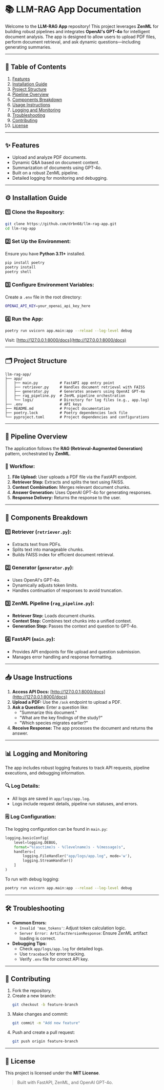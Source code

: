 # 📚 LLM-RAG App Documentation

Welcome to the **LLM-RAG App** repository! This project leverages **ZenML** for building robust pipelines and integrates **OpenAI's GPT-4o** for intelligent document analysis. The app is designed to allow users to upload PDF files, perform document retrieval, and ask dynamic questions—including generating summaries.

---

## 🚀 **Table of Contents**
1. [Features](#features)  
2. [Installation Guide](#installation-guide)  
3. [Project Structure](#project-structure)  
4. [Pipeline Overview](#pipeline-overview)  
5. [Components Breakdown](#components-breakdown)  
6. [Usage Instructions](#usage-instructions)  
7. [Logging and Monitoring](#logging-and-monitoring)  
8. [Troubleshooting](#troubleshooting)  
9. [Contributing](#contributing)  
10. [License](#license)

---

## ✨ **Features**
- Upload and analyze PDF documents.
- Dynamic Q&A based on document content.
- Summarization of documents using GPT-4o.
- Built on a robust ZenML pipeline.
- Detailed logging for monitoring and debugging.

---

## ⚙️ **Installation Guide**

### 1️⃣ **Clone the Repository:**
```bash
git clone https://github.com/drbn68/llm-rag-app.git
cd llm-rag-app
```

### 2️⃣ **Set Up the Environment:**
Ensure you have **Python 3.11+** installed.
```bash
pip install poetry
poetry install
poetry shell
```

### 3️⃣ **Configure Environment Variables:**
Create a `.env` file in the root directory:
```bash
OPENAI_API_KEY=your_openai_api_key_here
```

### 4️⃣ **Run the App:**
```bash
poetry run uvicorn app.main:app --reload --log-level debug
```
Visit: [http://127.0.0.1:8000/docs](http://127.0.0.1:8000/docs)

---

## 🗂️ **Project Structure**
```
llm-rag-app/
├── app/
│   ├── main.py          # FastAPI app entry point
│   ├── retriever.py     # Handles document retrieval with FAISS
│   ├── generator.py     # Generates answers using OpenAI GPT-4o
│   ├── rag_pipeline.py  # ZenML pipeline orchestration
│   └── logs/            # Directory for log files (e.g., app.log)
├── .env                 # API keys
├── README.md            # Project documentation
├── poetry.lock          # Poetry dependencies lock file
└── pyproject.toml       # Project dependencies and configurations
```

---

## 🧪 **Pipeline Overview**

The application follows the **RAG (Retrieval-Augmented Generation)** pattern, orchestrated by **ZenML**.

### 🔄 **Workflow:**
1. **File Upload:** User uploads a PDF file via the FastAPI endpoint.
2. **Retriever Step:** Extracts and splits the text using FAISS.
3. **Context Combination:** Merges relevant document chunks.
4. **Answer Generation:** Uses OpenAI GPT-4o for generating responses.
5. **Response Delivery:** Returns the response to the user.

---

## 🧩 **Components Breakdown**

### 1️⃣ **Retriever (`retriever.py`):**
- Extracts text from PDFs.
- Splits text into manageable chunks.
- Builds FAISS index for efficient document retrieval.

### 2️⃣ **Generator (`generator.py`):**
- Uses OpenAI's GPT-4o.
- Dynamically adjusts token limits.
- Handles continuation of responses to avoid truncation.

### 3️⃣ **ZenML Pipeline (`rag_pipeline.py`):**
- **Retriever Step:** Loads document chunks.
- **Context Step:** Combines text chunks into a unified context.
- **Generation Step:** Passes the context and question to GPT-4o.

### 4️⃣ **FastAPI (`main.py`):**
- Provides API endpoints for file upload and question submission.
- Manages error handling and response formatting.

---

## 📥 **Usage Instructions**

1. **Access API Docs:** [http://127.0.0.1:8000/docs](http://127.0.0.1:8000/docs)
2. **Upload a PDF:** Use the `/ask` endpoint to upload a PDF.
3. **Ask a Question:** Enter a question like:
   - "Summarize this document."
   - "What are the key findings of the study?"
   - "Which species migrates earlier?"
4. **Receive Response:** The app processes the document and returns the answer.

---

## 📊 **Logging and Monitoring**

The app includes robust logging features to track API requests, pipeline executions, and debugging information.

### 🔍 **Log Details:**
- All logs are saved in `app/logs/app.log`.
- Logs include request details, pipeline run statuses, and errors.

### 🗒️ **Log Configuration:**
The logging configuration can be found in `main.py`:
```python
logging.basicConfig(
    level=logging.DEBUG,
    format="%(asctime)s - %(levelname)s - %(message)s",
    handlers=[
        logging.FileHandler("app/logs/app.log", mode='w'),
        logging.StreamHandler()
    ]
)
```

To run with debug logging:
```bash
poetry run uvicorn app.main:app --reload --log-level debug
```

---

## 🛠️ **Troubleshooting**

- **Common Errors:**
  - `Invalid 'max_tokens'`: Adjust token calculation logic.
  - `Server Error: ArtifactVersionResponse`: Ensure ZenML artifact loading is correct.
- **Debugging Tips:**
  - Check `app/logs/app.log` for detailed logs.
  - Use `traceback` for error tracking.
  - Verify `.env` file for correct API key.

---

## 🤝 **Contributing**

1. Fork the repository.
2. Create a new branch:
   ```bash
   git checkout -b feature-branch
   ```
3. Make changes and commit:
   ```bash
   git commit -m "Add new feature"
   ```
4. Push and create a pull request:
   ```bash
   git push origin feature-branch
   ```

---

## 📜 **License**
This project is licensed under the **MIT License**.

> Built with FastAPI, ZenML, and OpenAI GPT-4o.

